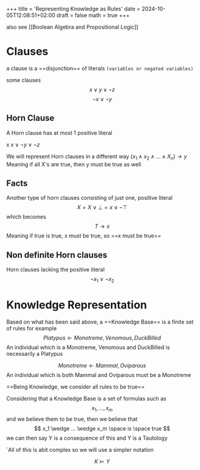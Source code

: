 +++
title = 'Representing Knowledge as Rules'
date = 2024-10-05T12:08:51+02:00
draft = false
math = true 
+++



also see [[Boolean Algebra and Propositional Logic]]
# Clauses
a clause is a ==disjunction== of literals `(variables or negated variables)`

some clauses
$$ x \vee y \vee \neg z $$
$$ \neg x \vee \neg y $$
## Horn Clause
A Horn clause has at most 1 positive literal

$x$
$x \vee \neg y \vee \neg z$

We will represent Horn clauses in a different way
$(x_1 \wedge x_2 \wedge ... \wedge X_n) \rightarrow y$
Meaning if all X's are true, then y must be true as well


## Facts 
Another type of horn clauses consisting of just one, positive literal
$$ X = X \vee \bot = x \vee \neg \top $$
which becomes
$$ T \rightarrow x $$
Meaning if true is true, x must be true, so ==x must be true==

## Non definite Horn clauses
Horn clauses lacking the positive literal
$$ \neg x_1 \vee \neg x_2 $$
# Knowledge Representation
Based on what has been said above, a ==Knowledge Base== is a finite set of rules
for example
$$ Platypus \leftarrow Monotreme, Venomous, DuckBilled $$
An individual which is a Monotreme, Venomous and DuckBilled is necessarily a Platypus

$$ Monotreme \leftarrow Mammal, Oviparous $$
An individual which is both Mammal and Oviparous must be a Monotreme

==Being Knowledge, we consider all rules to be true==

Considering that a Knowledge Base is a set of formulas such as
$$ x_1, ..., x_m $$
and we believe them to be true, then we believe that
$$ x_1 \wedge ... \wedge x_m \space is \space true $$
we can then say Y is a consequence of this and Y is a Tautology

`All of this is abit complex so we will use a simpler notation

$$ K \models Y $$